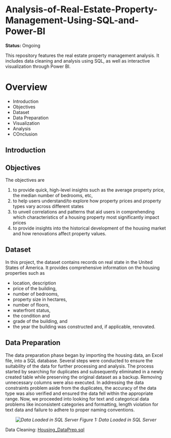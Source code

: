 # Analysis-of-Real-Estate-Property-Management-Using-SQL-and-Power-BI
**Status:** Ongoing 

This repository features the real estate property management analysis. It includes data cleaning and analysis using SQL, as well as interactive visualization through Power BI.

# Overview
- Introduction
- Objectives
- Dataset
- Data Preparation
- Visualization
- Analysis
- COnclusion

## Introduction

## Objectives
The objectives are

1. to provide quick, high-level insights such as the average property price, the median number of bedrooms, etc,
2. to help users understand/to explore how property prices and property types vary across different states
3. to unveil correlations and patterns that aid users in comprehending which characteristics of a housing property most significantly impact prices
4. to provide insights into the historical development of the housing market and how renovations affect property values.

## Dataset
In this project, the dataset contains records on real state in the United States of America. It provides comprehensive information on the housing properties such as
- location, description
- price of the building,
- number of bedrooms,
- property size in hectares,
- number of floors,
- waterfront status,
- the condition and
- grade of the building, and
- the year the building was constructed and, if applicable, renovated.

## Data Preparation
The data preparation phase began by importing the housing data, an Excel file, into a SQL database. Several steps were conducted to ensure the suitability of the data for further processing and analysis. The process started by searching for duplicates and subsequently eliminated in a newly created table while preserving the original dataset as a backup. Removing unnecessary columns were also executed. In addressing the data constraints problem aside from the duplicates, the accuracy of the data type was also verified and ensured the data fell within the appropriate range. Now, we proceeded into looking for text and categorical data problems like inconsistent categories and formatting, length violation for text data and failure to adhere to proper naming conventions.

*<p align="center"> ![Data Loaded in SQL Server](https://github.com/macababbadcherry/Analysis-of-Real-Estate-Property-Management-Using-SQL-and-Power-BI/assets/148540172/d9974921-2950-404c-af62-bf18cdf69e12) Figure 1: Data Loaded in SQL Server</p>*

Data Cleaning: [Housing_DataPrep.sql](https://github.com/macababbadcherry/Analysis-of-Real-Estate-Property-Management-Using-SQL-and-Power-BI/blob/main/Housing_DataPrep.sql)
